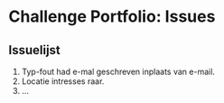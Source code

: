 # Challenge Portfolio: Issues

## Issuelijst

1. Typ-fout had e-mal geschreven inplaats van e-mail.
2. Locatie intresses raar.
3. ...